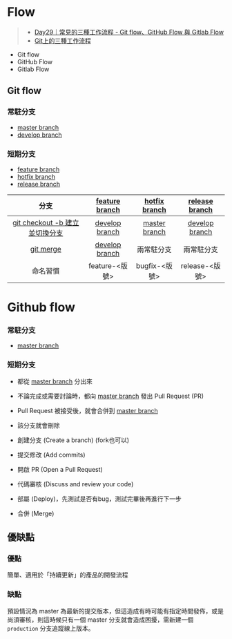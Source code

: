 # Flow
>- [Day29｜常見的三種工作流程 - Git flow、GitHub Flow 與 Gitlab Flow](https://ithelp.ithome.com.tw/articles/10281080)
>- [Git上的三種工作流程](https://medium.com/i-think-so-i-live/git%E4%B8%8A%E7%9A%84%E4%B8%89%E7%A8%AE%E5%B7%A5%E4%BD%9C%E6%B5%81%E7%A8%8B-10f4f915167e)


- Git flow
- GitHub Flow
- Gitlab Flow


## Git flow

### 常駐分支
- [master branch](master%20branch.md)
- [develop branch](develop%20branch.md)

### 短期分支 
- [feature branch](feature%20branch.md)
- [hotfix branch](hotfix%20branch.md)
- [release branch](release%20branch.md)

|分支|[feature branch](feature%20branch.md)|[hotfix branch](hotfix%20branch.md)|[release branch](release%20branch.md)|
|:-:|:-:|:-:|:-:|
|[git checkout -b 建立並切換分支](dontTrustYourLittleBrain/git%20checkout%20-b%20建立並切換分支.md)|[develop branch](develop%20branch.md)|[master branch](master%20branch.md)|[develop branch](develop%20branch.md)|
|[git merge](dontTrustYourLittleBrain/git%20merge.md)|[develop branch](develop%20branch.md)|兩常駐分支|兩常駐分支|
|命名習慣|feature-<版號>|bugfix-<版號>|release-<版號>|

# Github flow
### 常駐分支
- [master branch](master%20branch.md)

### 短期分支 
- 都從 [master branch](master%20branch.md) 分出來
- 不論完成或需要討論時，都向 [master branch](master%20branch.md) 發出 Pull Request (PR)
- Pull Request 被接受後，就會合併到 [master branch](master%20branch.md)
- 該分支就會刪除

-   創建分支 (Create a branch) (fork也可以)
-   提交修改 (Add commits)
-   開啟 PR (Open a Pull Request)
-   代碼審核 (Discuss and review your code)
-   部屬 (Deploy)，先測試是否有bug，測試完畢後再進行下一步
-   合併 (Merge)

## 優缺點
### 優點

簡單、適用於「持續更新」的產品的開發流程

### 缺點

預設情況為 master 為最新的提交版本，但這造成有時可能有指定時間發佈，或是尚須審核，則這時候只有一個 master 分支就會造成困擾，需新建一個 `production` 分支追蹤線上版本。